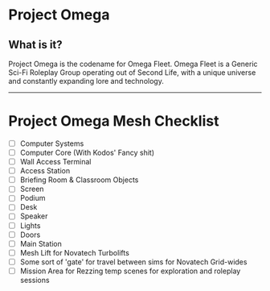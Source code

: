 # Project Omega

## What is it?
Project Omega is the codename for Omega Fleet.  Omega Fleet is a Generic Sci-Fi Roleplay Group operating out of Second Life, with a unique universe and constantly expanding lore and technology.

---

# Project Omega Mesh Checklist

- [ ] Computer Systems
 - [ ] Computer Core (With Kodos' Fancy shit)
 - [ ] Wall Access Terminal
 - [ ] Access Station
- [ ] Briefing Room & Classroom Objects
 - [ ] Screen
 - [ ] Podium
 - [ ] Desk
 - [ ] Speaker
 - [ ] Lights
- [ ] Doors
- [ ] Main Station
- [ ] Mesh Lift for Novatech Turbolifts
- [ ] Some sort of 'gate' for travel between sims for Novatech Grid-wides
- [ ] Mission Area for Rezzing temp scenes for exploration and roleplay sessions
